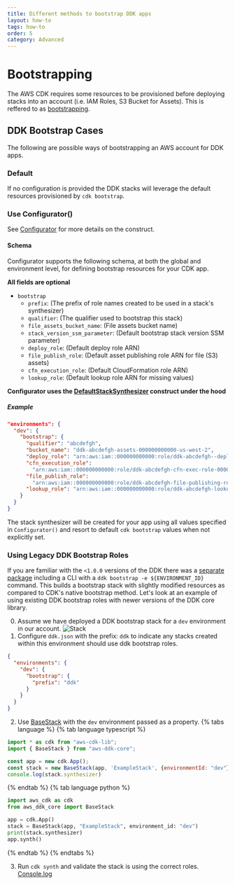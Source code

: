 ```yaml
---
title: Different methods to bootstrap DDK apps
layout: how-to
tags: how-to
order: 5
category: Advanced
---
```


# Bootstrapping

The AWS CDK requires some resources to be provisioned before deploying stacks into an account (i.e. IAM Roles, S3 Bucket for Assets). This is reffered to as [bootstrapping](https://docs.aws.amazon.com/cdk/v2/guide/bootstrapping.html). 

## DDK Bootstrap Cases
The following are possible ways of bootstrapping an AWS account for DDK apps.

### Default
If no configuration is provided the DDK stacks will leverage the default resources provisioned by `cdk bootstrap`.

### Use Configurator()
See [Configurator]() for more details on the construct.

#### Schema 
Configurator supports the following schema, at both the global and environment level, for defining bootstrap resources for your CDK app. 

**All fields are optional**
- `bootstrap`
  - `prefix`: (The prefix of role names created to be used in a stack's synthesizer)
  - `qualifier`: (The qualifier used to bootstrap this stack)
  - `file_assets_bucket_name`: (File assets bucket name)
  - `stack_version_ssm_parameter`: (Default bootstrap stack version SSM parameter)
  - `deploy_role`: (Default deploy role ARN)
  - `file_publish_role`: (Default asset publishing role ARN for file (S3) assets)
  - `cfn_execution_role`: (Default CloudFormation role ARN)
  - `lookup_role`: (Default lookup role ARN for missing values)

__Configurator uses the [DefaultStackSynthesizer](https://docs.aws.amazon.com/cdk/api/v2/docs/aws-cdk-lib.DefaultStackSynthesizer.html) construct under the hood__


##### Example
```json
"environments": {
  "dev": {
    "bootstrap": {
      "qualifier": "abcdefgh",
      "bucket_name": "ddk-abcdefgh-assets-000000000000-us-west-2",
      "deploy_role": "arn:aws:iam::000000000000:role/ddk-abcdefgh--deploy-role-000000000000-us-west-2",
      "cfn_execution_role":
        "arn:aws:iam::000000000000:role/ddk-abcdefgh-cfn-exec-role-000000000000-us-west-2",
      "file_publish_role":
        "arn:aws:iam::000000000000:role/ddk-abcdefgh-file-publishing-role-000000000000-us-west-2",
      "lookup_role": "arn:aws:iam::000000000000:role/ddk-abcdefgh-lookup-role-000000000000-us-west-2",
    }
  }
}
```

The stack synthesizer will be created for your app using all values specified in `Configurator()` and resort to default `cdk bootstrap` values when not explicitly set.



### Using Legacy DDK Bootstrap Roles
If you are familiar with the `<1.0.0` versions of the DDK there was a [separate package](https://pypi.org/project/aws-ddk/) including a CLI with a `ddk bootstrap -e ${ENVIRONMENT_ID}` command. This builds a bootstrap stack with slightly modified resources as compared to CDK's native bootstrap method. Let's look at an example of using existing DDK bootstrap roles with newer versions of the DDK core library.

0. Assume we have deployed a DDK bootstrap stack for a `dev` environment in our account.
![Stack](/aws-ddk/img/ddk-bootstrap-stack.png)
1. Configure `ddk.json` with the prefix: `ddk` to indicate any stacks created within this environment should use ddk bootstrap roles.
```json
{
  "environments": {
    "dev": {
      "bootstrap": {
        "prefix": "ddk"
      }
    }
  }
}
```
2. Use [BaseStack](https://constructs.dev/packages/aws-ddk-core/v/1.0.0-beta.1/api/BaseStack?lang=typescript) with the `dev` environment passed as a property.
{% tabs language %}
{% tab language typescript %}
```javascript
import * as cdk from "aws-cdk-lib";
import { BaseStack } from "aws-ddk-core";

const app = new cdk.App();
const stack = new BaseStack(app, 'ExampleStack', {environmentId: "dev"})
console.log(stack.synthesizer)
```
{% endtab %}
{% tab language python %}
```python
import aws_cdk as cdk
from aws_ddk_core import BaseStack

app = cdk.App()
stack = BaseStack(app, "ExampleStack", environment_id: "dev")
print(stack.synthesizer)
app.synth()
```
{% endtab %}
{% endtabs %}

3. Run `cdk synth` and validate the stack is using the correct roles.
[Console.log](screenshot)